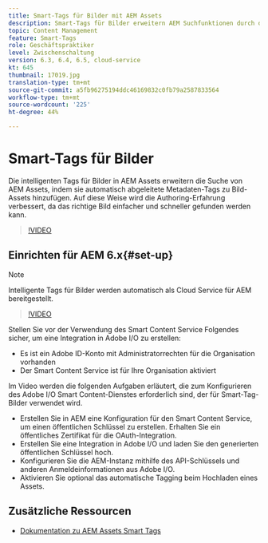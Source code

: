 ```yaml
---
title: Smart-Tags für Bilder mit AEM Assets
description: Smart-Tags für Bilder erweitern AEM Suchfunktionen durch das automatische und intelligente Hinzufügen von Metadaten-Tags zu Bild-Assets, basierend auf dem Bildinhalt.
topic: Content Management
feature: Smart-Tags
role: Geschäftspraktiker
level: Zwischenschaltung
version: 6.3, 6.4, 6.5, cloud-service
kt: 645
thumbnail: 17019.jpg
translation-type: tm+mt
source-git-commit: a5fb96275194ddc46169832c0fb79a2587833564
workflow-type: tm+mt
source-wordcount: '225'
ht-degree: 44%

---
```



# Smart-Tags für Bilder

Die intelligenten Tags für Bilder in AEM Assets erweitern die Suche von AEM Assets, indem sie automatisch abgeleitete Metadaten-Tags zu Bild-Assets hinzufügen. Auf diese Weise wird die Authoring-Erfahrung verbessert, da das richtige Bild einfacher und schneller gefunden werden kann.

>[!VIDEO](https://video.tv.adobe.com/v/17019/?quality=12&learn=on)

## Einrichten für AEM 6.x{#set-up}

>[!NOTE]
> Intelligente Tags für Bilder werden automatisch als Cloud Service für AEM bereitgestellt.

>[!VIDEO](https://video.tv.adobe.com/v/17023/?quality=12&learn=on)

Stellen Sie vor der Verwendung des Smart Content Service Folgendes sicher, um eine Integration in Adobe I/O zu erstellen:

* Es ist ein Adobe ID-Konto mit Administratorrechten für die Organisation vorhanden
* Der Smart Content Service ist für Ihre Organisation aktiviert

Im Video werden die folgenden Aufgaben erläutert, die zum Konfigurieren des Adobe I/O Smart Content-Dienstes erforderlich sind, der für Smart-Tag-Bilder verwendet wird.

* Erstellen Sie in AEM eine Konfiguration für den Smart Content Service, um einen öffentlichen Schlüssel zu erstellen. Erhalten Sie ein öffentliches Zertifikat für die OAuth-Integration.
* Erstellen Sie eine Integration in Adobe I/O und laden Sie den generierten öffentlichen Schlüssel hoch.
* Konfigurieren Sie die AEM-Instanz mithilfe des API-Schlüssels und anderen Anmeldeinformationen aus Adobe I/O.
* Aktivieren Sie optional das automatische Tagging beim Hochladen eines Assets.

## Zusätzliche Ressourcen

* [Dokumentation zu AEM Assets Smart Tags](https://experienceleague.adobe.com/docs/experience-manager-cloud-service/assets/manage/smart-tags.html)
